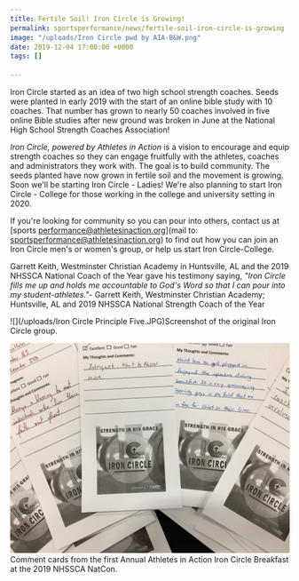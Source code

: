 ```yaml
---
title: Fertile Soil! Iron Circle is Growing!
permalink: sportsperformance/news/fertile-soil-iron-circle-is-growing
image: "/uploads/Iron Circle pwd by AIA-B&W.png"
date: 2019-12-04 17:00:00 +0000
tags: []

---
```

Iron Circle started as an idea of two high school strength coaches.  Seeds were planted in early 2019 with the start of an online bible study with 10 coaches. That number has grown to nearly 50 coaches involved in five online Bible studies after new ground was broken in June at the National High School Strength Coaches Association!  

_Iron Circle, powered by Athletes in Action_ is a vision to encourage and equip strength coaches so they can engage fruitfully with the athletes, coaches and administrators they work with. The goal is to build community. The seeds planted have now grown in fertile soil and the movement is growing. Soon we'll be starting Iron Circle - Ladies! We're also planning to start Iron Circle - College for those working in the college and university setting in 2020.

If you're looking for community so you can pour into others, contact us at [sports performance@athletesinaction.org](mail to: sportsperformance@athletesinaction.org) to find out how you can join an Iron Circle men's or women's group, or help us start Iron Circle-College.

Garrett Keith, Westminster Christian Academy in Huntsville, AL and the 2019 NHSSCA National Coach of the Year gave his testimony saying, _"Iron Circle fills me up and holds me accountable to God's Word so that I can pour into my student-athletes."_- Garrett Keith, Westminster Christian Academy; Huntsville, AL and 2019 NHSSCA National Strength Coach of the Year

![](/uploads/Iron Circle Principle Five.JPG)Screenshot of the original Iron Circle group. 

![](/uploads/IMG_5689.JPG)Comment cards from the first Annual Athletes in Action Iron Circle Breakfast at the 2019 NHSSCA NatCon. 